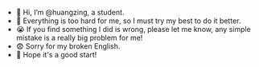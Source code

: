 - 👋 Hi, I’m @huangzing, a student.
- 🌱 Everything is too hard for me, so I must try my best to do it better.
- 😭 If you find something I did is wrong, please let me know, any simple mistake is a really big problem for me!
- 😨 Sorry for my broken English.
- 🤣 Hope it's a good start!



<!---
huangzing/huangzing is a ✨ special ✨ repository because its `README.md` (this file) appears on your GitHub profile.
You can click the Preview link to take a look at your changes.
--->

